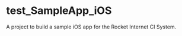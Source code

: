 # test_SampleApp_iOS
A project to build a sample iOS app for the Rocket Internet CI System.
 
 
 
  
  
  
  
 
